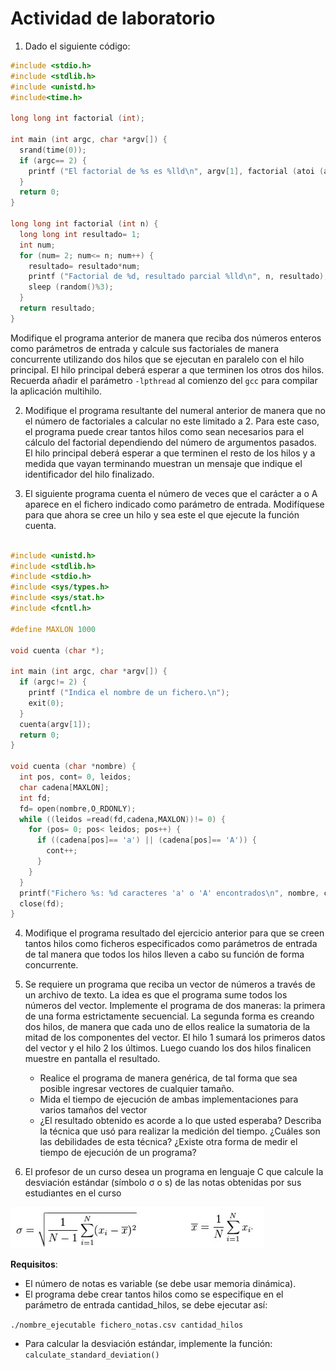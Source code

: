 # Actividad de laboratorio #

1. Dado el siguiente código:

```C
#include <stdio.h>
#include <stdlib.h>
#include <unistd.h>
#include<time.h>

long long int factorial (int);

int main (int argc, char *argv[]) {
  srand(time(0)); 
  if (argc== 2) {
    printf ("El factorial de %s es %lld\n", argv[1], factorial (atoi (argv[1])));
  }
  return 0;
}

long long int factorial (int n) {
  long long int resultado= 1;
  int num;
  for (num= 2; num<= n; num++) {
    resultado= resultado*num;
    printf ("Factorial de %d, resultado parcial %lld\n", n, resultado);
    sleep (random()%3);
  }
  return resultado;
}
```

Modifique el programa anterior de manera que reciba dos números enteros como parámetros de entrada y calcule sus factoriales de manera concurrente utilizando dos hilos que se ejecutan en paralelo con el hilo principal. El hilo principal deberá esperar a que terminen los otros dos hilos. Recuerda  añadir el parámetro ```-lpthread``` al comienzo del ```gcc``` para compilar la aplicación multihilo.

2. Modifique el programa resultante del numeral anterior de manera que no el número de factoriales a calcular no este limitado a 2. Para este caso, el programa puede crear tantos hilos como sean necesarios para el cálculo del factorial dependiendo del número de argumentos pasados. El hilo principal deberá esperar a que terminen el resto de los hilos y a medida que vayan terminando muestran un mensaje que indique el identificador del hilo finalizado.

3. El siguiente programa cuenta el número de veces que el carácter a o A aparece en el fichero indicado como parámetro de entrada. Modifíquese para que ahora se cree un hilo y sea este el que ejecute la función cuenta.

```C

#include <unistd.h>
#include <stdlib.h>
#include <stdio.h>
#include <sys/types.h>
#include <sys/stat.h>
#include <fcntl.h>

#define MAXLON 1000

void cuenta (char *);

int main (int argc, char *argv[]) { 
  if (argc!= 2) {
    printf ("Indica el nombre de un fichero.\n");
    exit(0);
  }
  cuenta(argv[1]);
  return 0;
}

void cuenta (char *nombre) {
  int pos, cont= 0, leidos;
  char cadena[MAXLON];
  int fd;
  fd= open(nombre,O_RDONLY);
  while ((leidos =read(fd,cadena,MAXLON))!= 0) {
    for (pos= 0; pos< leidos; pos++) {
      if ((cadena[pos]== 'a') || (cadena[pos]== 'A')) {
        cont++;
      }
    }
  }
  printf("Fichero %s: %d caracteres 'a' o 'A' encontrados\n", nombre, cont);
  close(fd);
}
```

4. Modifique el programa resultado del ejercicio anterior para que se creen tantos hilos como ficheros especificados como parámetros de entrada de tal manera que todos los hilos lleven a cabo su función de forma concurrente.

5. Se requiere un programa que reciba un vector de números a través de un archivo de texto. La idea es que el programa sume todos los números del vector. Implemente el programa de dos maneras: la primera de una forma estrictamente secuencial. La segunda forma es creando dos hilos, de manera que cada uno de ellos realice la sumatoria de la mitad de los componentes del vector. El hilo 1 sumará los primeros datos del vector y el hilo 2 los últimos. Luego cuando los dos hilos finalicen muestre en pantalla el resultado.
   * Realice el programa de manera genérica, de tal forma que sea posible ingresar vectores de cualquier tamaño.
   * Mida el tiempo de ejecución de ambas implementaciones para varios tamaños del vector 
   *  ¿El resultado obtenido es acorde a lo que usted esperaba?
   Describa la técnica que usó para realizar la medición del tiempo. ¿Cuáles son las debilidades de esta técnica? ¿Existe otra forma de medir el tiempo de ejecución de un programa?

6. El profesor de un curso desea un programa en lenguaje C que calcule la desviación estándar (símbolo σ o s) de las notas obtenidas por sus estudiantes en el curso 

![formula](desviacion_estandar.jpg)

**Requisitos**:
* El número de notas es variable (se debe usar memoria dinámica).
* El programa debe crear tantos hilos como se especifique en el parámetro de entrada cantidad_hilos, se debe ejecutar así: 

```./nombre_ejecutable fichero_notas.csv cantidad_hilos```

* Para calcular la desviación estándar, implemente la función: ```calculate_standard_deviation()``` 

